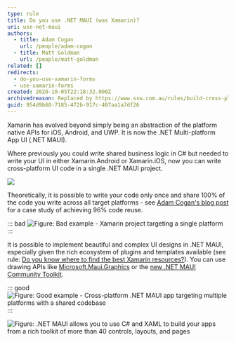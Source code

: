 ```yaml
---
type: rule
title: Do you use .NET MAUI (was Xamarin)?
uri: use-net-maui
authors:
  - title: Adam Cogan
    url: /people/adam-cogan
  - title: Matt Goldman
    url: /people/matt-goldman
related: []
redirects:
  - do-you-use-xamarin-forms
  - use-xamarin-forms
created: 2020-10-05T22:18:32.000Z
archivedreason: Replaced by https://www.ssw.com.au/rules/build-cross-platform-apps
guid: 954d9b68-7185-472b-917c-407aa1a7df26
---
```

Xamarin has evolved beyond simply being an abstraction of the platform native APIs for iOS, Android, and UWP. It is now the .NET Multi-platform App UI (.NET MAUI).

Where previously you could write shared business logic in C# but needed to write your UI in either Xamarin.Android or Xamarin.iOS, now you can write cross-platform UI code in a single .NET MAUI project. 

<!--endintro-->

![](maui_blazor_mobile_desktop_web.png)

Theoretically, it is possible to write your code only once and share 100% of the code you write across all target platforms - see [Adam Cogan's blog post](https://adamcogan.com/2015/01/14/getting-96-code-reuse-with-xamarin-forms/) for a case study of achieving 96% code reuse.

::: bad
![Figure: Bad example - Xamarin project targeting a single platform](xamarin-platform-bad.png)
:::

It is possible to implement beautiful and complex UI designs in .NET MAUI, especially given the rich ecosystem of plugins and templates available (see rule: [Do you know where to find the best Xamarin resources?](https://www.ssw.com.au/rules/the-best-xamarin-resources)). You can use drawing APIs like [Microsoft.Maui.Graphics](https://docs.microsoft.com/en-us/dotnet/maui/user-interface/graphics/) or the [new .NET MAUI Community Toolkit](https://docs.microsoft.com/en-us/dotnet/communitytoolkit/maui/).

::: good
![Figure: Good example - Cross-platform .NET MAUI app targeting multiple platforms with a shared codebase](single-project-good.png)
:::

![Figure: .NET MAUI allows you to use C# and XAML to build your apps from a rich toolkit of more than 40 controls, layouts, and pages](controls_sample.png)
